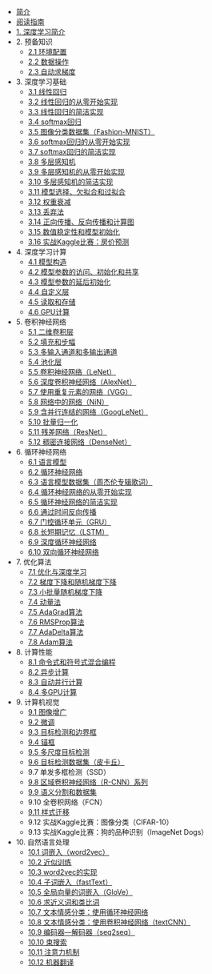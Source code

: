 * [简介]()
* [阅读指南](read_guide.md)
* [1. 深度学习简介](chapter01_DL-intro/deep-learning-intro.md)
* 2\. 预备知识
   * [2.1 环境配置](chapter02_prerequisite/2.1_install.md)
   * [2.2 数据操作](chapter02_prerequisite/2.2_tensor.md)
   * [2.3 自动求梯度](chapter02_prerequisite/2.3_autograd.md)
* 3\. 深度学习基础
   * [3.1 线性回归](chapter03_DL-basics/3.1_linear-regression.md)
   * [3.2 线性回归的从零开始实现](chapter03_DL-basics/3.2_linear-regression-scratch.md)
   * [3.3 线性回归的简洁实现](chapter03_DL-basics/3.3_linear-regression-pytorch.md)
   * [3.4 softmax回归](chapter03_DL-basics/3.4_softmax-regression.md)
   * [3.5 图像分类数据集（Fashion-MNIST）](chapter03_DL-basics/3.5_fashion-mnist.md)
   * [3.6 softmax回归的从零开始实现](chapter03_DL-basics/3.6_softmax-regression-scratch.md)
   * [3.7 softmax回归的简洁实现](chapter03_DL-basics/3.7_softmax-regression-pytorch.md)
   * [3.8 多层感知机](chapter03_DL-basics/3.8_mlp.md)
   * [3.9 多层感知机的从零开始实现](chapter03_DL-basics/3.9_mlp-scratch.md)
   * [3.10 多层感知机的简洁实现](chapter03_DL-basics/3.10_mlp-pytorch.md)
   * [3.11 模型选择、欠拟合和过拟合](chapter03_DL-basics/3.11_underfit-overfit.md)
   * [3.12 权重衰减](chapter03_DL-basics/3.12_weight-decay.md)
   * [3.13 丢弃法](chapter03_DL-basics/3.13_dropout.md)
   * [3.14 正向传播、反向传播和计算图](chapter03_DL-basics/3.14_backprop.md)
   * [3.15 数值稳定性和模型初始化](chapter03_DL-basics/3.15_numerical-stability-and-init.md)
   * [3.16 实战Kaggle比赛：房价预测](chapter03_DL-basics/3.16_kaggle-house-price.md)
* 4\. 深度学习计算
   * [4.1 模型构造](chapter04_DL_computation/4.1_model-construction.md)
   * [4.2 模型参数的访问、初始化和共享](chapter04_DL_computation/4.2_parameters.md)
   * [4.3 模型参数的延后初始化](chapter04_DL_computation/4.3_deferred-init.md)
   * [4.4 自定义层](chapter04_DL_computation/4.4_custom-layer.md)
   * [4.5 读取和存储](chapter04_DL_computation/4.5_read-write.md)
   * [4.6 GPU计算](chapter04_DL_computation/4.6_use-gpu.md)
* 5\. 卷积神经网络
   * [5.1 二维卷积层](chapter05_CNN/5.1_conv-layer.md)
   * [5.2 填充和步幅](chapter05_CNN/5.2_padding-and-strides.md)
   * [5.3 多输入通道和多输出通道](chapter05_CNN/5.3_channels.md)
   * [5.4 池化层](chapter05_CNN/5.4_pooling.md)
   * [5.5 卷积神经网络（LeNet）](chapter05_CNN/5.5_lenet.md)
   * [5.6 深度卷积神经网络（AlexNet）](chapter05_CNN/5.6_alexnet.md)
   * [5.7 使用重复元素的网络（VGG）](chapter05_CNN/5.7_vgg.md)
   * [5.8 网络中的网络（NiN）](chapter05_CNN/5.8_nin.md)
   * [5.9 含并行连结的网络（GoogLeNet）](chapter05_CNN/5.9_googlenet.md)
   * [5.10 批量归一化](chapter05_CNN/5.10_batch-norm.md)
   * [5.11 残差网络（ResNet）](chapter05_CNN/5.11_resnet.md)
   * [5.12 稠密连接网络（DenseNet）](chapter05_CNN/5.12_densenet.md)
* 6\. 循环神经网络
   * [6.1 语言模型](chapter06_RNN/6.1_lang-model.md)
   * [6.2 循环神经网络](chapter06_RNN/6.2_rnn.md)
   * [6.3 语言模型数据集（周杰伦专辑歌词）](chapter06_RNN/6.3_lang-model-dataset.md)
   * [6.4 循环神经网络的从零开始实现](chapter06_RNN/6.4_rnn-scratch.md)
   * [6.5 循环神经网络的简洁实现](chapter06_RNN/6.5_rnn-pytorch.md)
   * [6.6 通过时间反向传播](chapter06_RNN/6.6_bptt.md)
   * [6.7 门控循环单元（GRU）](chapter06_RNN/6.7_gru.md)
   * [6.8 长短期记忆（LSTM）](chapter06_RNN/6.8_lstm.md)
   * [6.9 深度循环神经网络](chapter06_RNN/6.9_deep-rnn.md)
   * [6.10 双向循环神经网络](chapter06_RNN/6.10_bi-rnn.md)
* 7\. 优化算法
   * [7.1 优化与深度学习](chapter07_optimization/7.1_optimization-intro.md)
   * [7.2 梯度下降和随机梯度下降](chapter07_optimization/7.2_gd-sgd.md)
   * [7.3 小批量随机梯度下降](chapter07_optimization/7.3_minibatch-sgd.md)
   * [7.4 动量法](chapter07_optimization/7.4_momentum.md)
   * [7.5 AdaGrad算法](chapter07_optimization/7.5_adagrad.md)
   * [7.6 RMSProp算法](chapter07_optimization/7.6_rmsprop.md)
   * [7.7 AdaDelta算法](chapter07_optimization/7.7_adadelta.md)
   * [7.8 Adam算法](chapter07_optimization/7.8_adam.md)
* 8\. 计算性能
   * [8.1 命令式和符号式混合编程](chapter08_computational-performance/8.1_hybridize.md)
   * [8.2 异步计算](chapter08_computational-performance/8.2_async-computation.md)
   * [8.3 自动并行计算](chapter08_computational-performance/8.3_auto-parallelism.md)
   * [8.4 多GPU计算](chapter08_computational-performance/8.4_multiple-gpus.md)
* 9\. 计算机视觉
   * [9.1 图像增广](chapter09_computer-vision/9.1_image-augmentation.md)
   * [9.2 微调](chapter09_computer-vision/9.2_fine-tuning.md)
   * [9.3 目标检测和边界框](chapter09_computer-vision/9.3_bounding-box.md)
   * [9.4 锚框](chapter09_computer-vision/9.4_anchor.md)
   * [9.5 多尺度目标检测](chapter09_computer-vision/9.5_multiscale-object-detection.md)
   * [9.6 目标检测数据集（皮卡丘）](chapter09_computer-vision/9.6_object-detection-dataset.md)
   * 9.7 单发多框检测（SSD）
   * [9.8 区域卷积神经网络（R-CNN）系列](chapter09_computer-vision/9.8_rcnn.md)
   * [9.9 语义分割和数据集](chapter09_computer-vision/9.9_semantic-segmentation-and-dataset.md)
   * 9.10 全卷积网络（FCN）
   * [9.11 样式迁移](chapter09_computer-vision/9.11_neural-style.md)
   * 9.12 实战Kaggle比赛：图像分类（CIFAR-10）
   * 9.13 实战Kaggle比赛：狗的品种识别（ImageNet Dogs）
* 10\. 自然语言处理
   * [10.1 词嵌入（word2vec）](chapter10_natural-language-processing/10.1_word2vec.md)
   * [10.2 近似训练](chapter10_natural-language-processing/10.2_approx-training.md)
   * [10.3 word2vec的实现](chapter10_natural-language-processing/10.3_word2vec-pytorch.md)
   * [10.4 子词嵌入（fastText）](chapter10_natural-language-processing/10.4_fasttext.md)
   * [10.5 全局向量的词嵌入（GloVe）](chapter10_natural-language-processing/10.5_glove.md)
   * [10.6 求近义词和类比词](chapter10_natural-language-processing/10.6_similarity-analogy.md)
   * [10.7 文本情感分类：使用循环神经网络](chapter10_natural-language-processing/10.7_sentiment-analysis-rnn.md)
   * [10.8 文本情感分类：使用卷积神经网络（textCNN）](chapter10_natural-language-processing/10.8_sentiment-analysis-cnn.md)
   * [10.9 编码器—解码器（seq2seq）](chapter10_natural-language-processing/10.9_seq2seq.md)
   * [10.10 束搜索](chapter10_natural-language-processing/10.10_beam-search.md)
   * [10.11 注意力机制](chapter10_natural-language-processing/10.11_attention.md)
   * [10.12 机器翻译](chapter10_natural-language-processing/10.12_machine-translation.md)